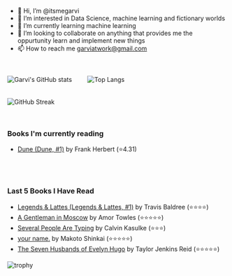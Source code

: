 - 👋 Hi, I’m @itsmegarvi
- 👀 I’m interested in Data Science, machine learning and fictionary worlds
- 🌱 I’m currently learning machine learning
- 💞️ I’m looking to collaborate on anything that provides me the oppurtunity learn and implement new things
- 📫 How to reach me garviatwork@gmail.com

<br><br>
![Garvi's GitHub stats](https://github-readme-stats.vercel.app/api?username=itsmegarvi&count_private=true&theme=tokyonight)<!--(https://github.com/anuraghazra/github-readme-stats)--> &nbsp;&nbsp;&nbsp;&nbsp;&nbsp;&nbsp;&nbsp; ![Top Langs](https://github-readme-stats.vercel.app/api/top-langs/?username=itsmegarvi&layout=compact&hide=jupyter%20notebook&count_private=true&theme=tokyonight)<!--(https://github.com/anuraghazra/github-readme-stats) -->
<br>
<br><br>
![GitHub Streak](https://streak-stats.demolab.com/?user=itsmegarvi&theme=tokyonight&count_private=true) <!--(https://git.io/streak-stats)-->

<br />

### Books I'm currently reading

<!-- GOODREADS-LIST:START -->
- [Dune (Dune, #1)](https://www.goodreads.com/review/show/5695066969?utm_medium=api&utm_source=rss) by Frank Herbert (⭐️4.31)
<!-- GOODREADS-LIST:END -->

<br /><br>

### Last 5 Books I Have Read

<!-- GOODREADS-READ-LIST:START -->
- [Legends & Lattes (Legends & Lattes, #1)](https://www.goodreads.com/review/show/5745087251?utm_medium=api&utm_source=rss) by Travis  Baldree (⭐⭐⭐⭐)
- [A Gentleman in Moscow](https://www.goodreads.com/review/show/5695064956?utm_medium=api&utm_source=rss) by Amor Towles (⭐⭐⭐⭐⭐)
- [Several People Are Typing](https://www.goodreads.com/review/show/5764344454?utm_medium=api&utm_source=rss) by Calvin Kasulke (⭐⭐⭐)
- [your name.](https://www.goodreads.com/review/show/5695052178?utm_medium=api&utm_source=rss) by Makoto Shinkai (⭐⭐⭐⭐⭐)
- [The Seven Husbands of Evelyn Hugo](https://www.goodreads.com/review/show/5695054985?utm_medium=api&utm_source=rss) by Taylor Jenkins Reid (⭐⭐⭐⭐⭐)
<!-- GOODREADS-READ-LIST:END -->

![trophy](https://github-profile-trophy.vercel.app/?username=itsmegarvi&theme=monokai&count_private=true)<!--(https://github.com/ryo-ma/github-profile-trophy)-->
